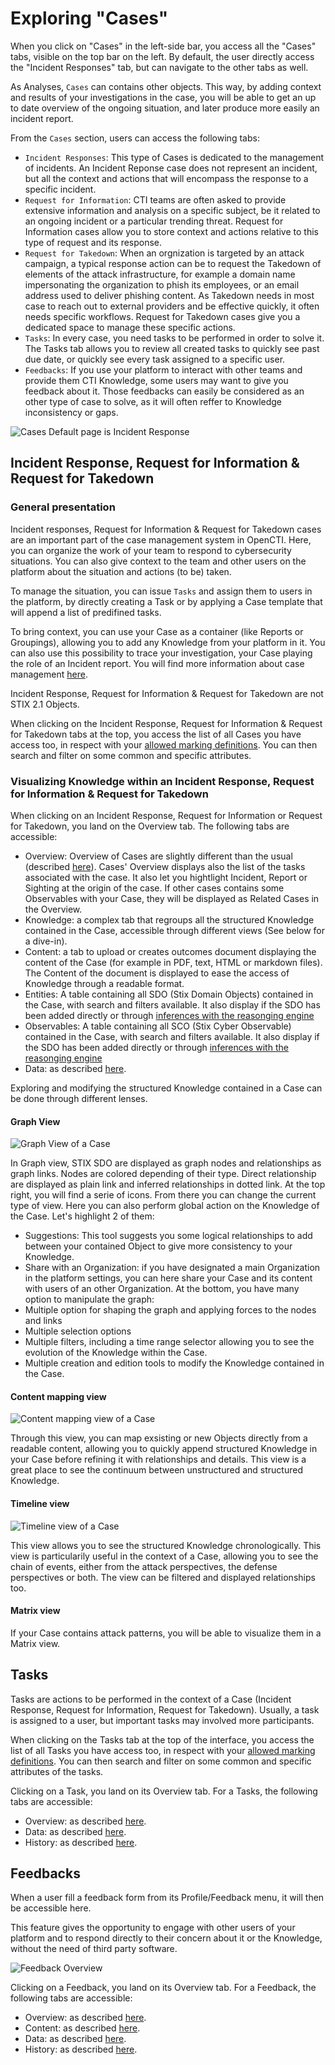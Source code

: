 # Exploring "Cases"

When you click on "Cases" in the left-side bar, you access all the "Cases" tabs, visible on the top bar on the left. By default, the user directly access the "Incident Responses" tab, but can navigate to the other tabs as well.

As Analyses, `Cases` can contains other objects. This way, by adding context and results of your investigations in the case, you will be able to get an up to date overview of the ongoing situation, and later produce more easily an incident report. 

From the `Cases` section, users can access the following tabs:

- `Incident Responses`: This type of Cases is dedicated to the management of incidents. An Incident Reponse case does not represent an incident, but all the context and actions that will encompass the response to a specific incident.
- `Request for Information`: CTI teams are often asked to provide extensive information and analysis on a specific subject, be it related to an ongoing incident or a particular trending threat. Request for Information cases allow you to store context and actions relative to this type of request and its response.
- `Request for Takedown`: When an orgnization is targeted by an attack campaign, a typical response action can be to request the Takedown of elements of the attack infrastructure, for example a domain name impersonating the organization to phish its employees, or an email address used to deliver phishing content. As Takedown needs in most case to reach out to external providers and be effective quickly, it often needs specific workflows. Request for Takedown cases give you a dedicated space to manage these specific actions.
- `Tasks`: In every case, you need tasks to be performed in order to solve it. The Tasks tab allows you to review all created tasks to quickly see past due date, or quickly see every task assigned to a specific user.
- `Feedbacks`: If you use your platform to interact with other teams and provide them CTI Knowledge, some users may want to give you feedback about it. Those feedbacks can easily be considered as an other type of case to solve, as it will often reffer to Knowledge inconsistency or gaps.

![Cases Default page is Incident Response](assets/cases-landing-page.png)

## Incident Response, Request for Information & Request for Takedown

### General presentation

Incident responses, Request for Information & Request for Takedown cases are an important part of the case management system in OpenCTI. Here, you can organize the work of your team to respond to cybersecurity situations. You can also give context to the team and other users on the platform about the situation and actions (to be) taken.

To manage the situation, you can issue `Tasks` and assign them to users in the platform, by directly creating a Task or by applying a Case template that will append a list of predifined tasks.

To bring context, you can use your Case as a container (like Reports or Groupings), allowing you to add any Knowledge from your platform in it. You can also use this possibility to trace your investigation, your Case playing the role of an Incident report. You will find more information about case management [here](case-management.md).

Incident Response, Request for Information & Request for Takedown are not STIX 2.1 Objects.

When clicking on the Incident Response, Request for Information & Request for Takedown tabs at the top, you access the list of all Cases you have access too, in respect with your [allowed marking definitions](../administration/users.md). You can then search and filter on some common and specific attributes.

### Visualizing Knowledge within an Incident Response, Request for Information & Request for Takedown

When clicking on an Incident Response, Request for Information or Request for Takedown, you land on the Overview tab. The following tabs are accessible:

- Overview: Overview of Cases are slightly different than the usual (described [here](overview.md)). Cases' Overview displays also the list of the tasks associated with the case. It also let you hightlight Incident, Report or Sighting at the origin of the case. If other cases contains some Observables with your Case, they will be displayed as Related Cases in the Overview.
- Knowledge: a complex tab that regroups all the structured Knowledge contained in the Case, accessible through different views (See below for a dive-in).
- Content: a tab to upload or creates outcomes document displaying the content of the Case (for example in PDF, text, HTML or markdown files). The Content of the document is displayed to ease the access of Knowledge through a readable format.
- Entities: A table containing all SDO (Stix Domain Objects) contained in the Case, with search and filters available. It also display if the SDO has been added directly or through [inferences with the reasonging engine](inferences.md)
- Observables: A table containing all SCO (Stix Cyber Observable) contained in the Case, with search and filters available. It also display if the SDO has been added directly or through [inferences with the reasonging engine](inferences.md)
- Data: as described [here](overview.md).

Exploring and modifying the structured Knowledge contained in a Case can be done through different lenses.

#### Graph View

![Graph View of a Case](assets/case-graph.png)

In Graph view, STIX SDO are displayed as graph nodes and relationships as graph links. Nodes are colored depending of their type. Direct relationship are displayed as plain link and inferred relationships in dotted link.
At the top right, you will find a serie of icons. From there you can change the current type of view. Here you can also perform global action on the Knowledge of the Case. Let's highlight 2 of them:
- Suggestions: This tool suggests you some logical relationships to add between your contained Object to give more consistency to your Knowledge.
- Share with an Organization: if you have designated a main Organization in the platform settings, you can here share your Case and its content with users of an other Organization.
At the bottom, you have many option to manipulate the graph:
- Multiple option for shaping the graph and applying forces to the nodes and links
- Multiple selection options
- Multiple filters, including a time range selector allowing you to see the evolution of the Knowledge within the Case.
- Multiple creation and edition tools to modify the Knowledge contained in the Case.

#### Content mapping view

![Content mapping view of a Case](assets/case-content-mapping.png)

Through this view, you can map exsisting or new Objects directly from a readable content, allowing you to quickly append structured Knowledge in your Case before refining it with relationships and details. 
This view is a great place to see the continuum between unstructured and structured Knowledge.

#### Timeline view

![Timeline view of a Case](assets/case-timeline.png)

This view allows you to see the structured Knowledge chronologically. This view is particularily useful in the context of a Case, allowing you to see the chain of events, either from the attack perspectives, the defense perspectives or both.
The view can be filtered and displayed relationships too.

#### Matrix view

If your Case contains attack patterns, you will be able to visualize them in a Matrix view.


## Tasks

Tasks are actions to be performed in the context of a Case (Incident Response, Request for Information, Request for Takedown). Usually, a task is assigned to a user, but important tasks may involved more participants.

When clicking on the Tasks tab at the top of the interface, you access the list of all Tasks you have access too, in respect with your [allowed marking definitions](../administration/users.md). You can then search and filter on some common and specific attributes of the tasks.

Clicking on a Task, you land on its Overview tab. For a Tasks, the following tabs are accessible:
- Overview: as described [here](overview.md).
- Data: as described [here](overview.md).
- History: as described [here](overview.md).


## Feedbacks

When a user fill a feedback form from its Profile/Feedback menu, it will then be accessible here.

This feature gives the opportunity to engage with other users of your platform and to respond directly to their concern about it or the Knowledge, without the need of third party software.

![Feedback Overview](assets/feedback-overview.png)

Clicking on a Feedback, you land on its Overview tab. For a Feedback, the following tabs are accessible:
- Overview: as described [here](overview.md).
- Content: as described [here](overview.md). 
- Data: as described [here](overview.md).
- History: as described [here](overview.md).

